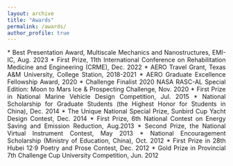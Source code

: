 ```yaml
---
layout: archive
title: "Awards"
permalink: /awards/
author_profile: true
---
```


<div style="text-align: justify;" markdown="1">
* Best Presentation Award, Multiscale Mechanics and Nanostructures, EMI-IC, Aug. 2023
* First Prize, 11th International Conference on Rehabilitation Medicine and Engineering (CRME), Dec. 2022
* AERO Travel Grant, Texas A&M University, College Station, 2018-2021
* AERO Graduate Excellence Fellowship Award, 2020
* Challenge Finalist 2020 NASA RASC-AL Special Edition: Moon to Mars Ice & Prospecting Challenge, Nov. 2020
* First Prize in National Marine Vehicle Design Competition, Jul. 2015
* National Scholarship for Graduate Students (the Highest Honor for Students in China), Dec. 2014
* The Unique National Special Prize, Sunbird Cup Yacht Design Contest, Dec. 2014
* First Prize, 6th National Contest on Energy Saving and Emission Reduction, Aug.2013
* Second Prize, the National Virtual Instrument Contest, May 2013
<!-- * Technological Innovation Star by School of NAOE, HUST, Oct. 2012 -->
* National Encouragement Scholarship (Ministry of Education, China), Oct. 2012
* First Prize in 28th Hubei 12·9 Poetry and Prose Contest, Dec. 2012
* Gold Prize in Provincial 7th Challenge Cup University Competition, Jun. 2012
</div>